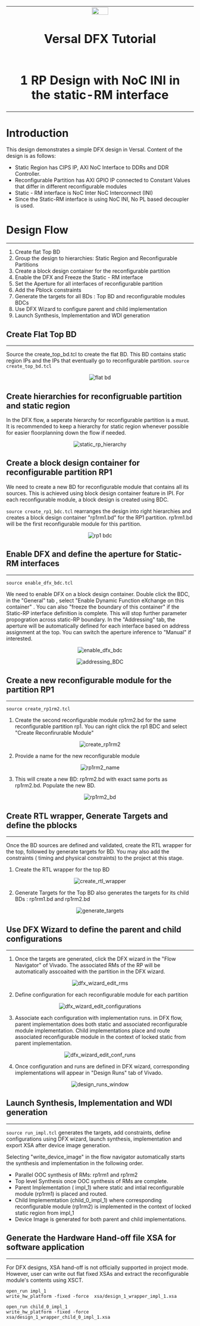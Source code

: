 ﻿<table>
 <tr>
   <td align="center"><img src="https://www.xilinx.com/content/dam/xilinx/imgs/press/media-kits/corporate/xilinx-logo.png" width="30%"/><h1>Versal DFX Tutorial</h1>
   </td>
 </tr>
 <tr>
 <td align="center"><h1>1 RP Design with NoC INI in the static-RM interface</h1>
 </td>
 </tr>
</table>

# Introduction

This  design demonstrates a simple DFX design in Versal. Content of the design is as follows:
- Static Region has CIPS IP, AXI NoC Interface to DDRs and DDR Controller.
- Reconfigurable Partition has AXI GPIO IP connected to Constant Values that differ in different reconfigurable modules
- Static - RM interface is NoC Inter NoC Interconnect (INI)
- Since the Static-RM interface is using NoC INI, No PL based decoupler is  used. 

# Design Flow
---
1. Create flat Top BD 
2. Group the design to hierarchies: Static Region and Reconfigurable Partitions
3. Create a block design container for the reconfigurable partition
4. Enable the DFX and Freeze the Static - RM interface
5. Set the Aperture for all interfaces of reconfigurable partition 
6. Add the Pblock constraints 
7. Generate the targets for all BDs : Top BD and reconfigurable modules BDCs
8. Use DFX Wizard to configure parent and child implementation
9. Launch Synthesis, Implementation and WDI generation

## Create Flat Top BD
---
Source the create_top_bd.tcl to create the flat BD. This BD contains static region IPs and the IPs that eventually go to reconfigurable partition.
`source create_top_bd.tcl`

<p align="center">
  <img src="./images/flat_bd.png?raw=true" alt="flat bd"/>
</p>

## Create hierarchies for reconfigruable partition and static region
In the DFX flow, a seperate hierarchy for reconfigurable partition is a must. It is recommended to keep a hierarchy for static region whenever possible for easier floorplanning down the flow if needed. 

<p align="center">
  <img src="./images/static_rp_hierarchies.png?raw=true" alt="static_rp_hierarchy"/>
</p>

## Create a block design container for reconfigurable partition RP1
We need to create a new BD for reconfigurable module that contains all its sources. This is achieved using block design container feature in IPI. For each reconfigurable module, a block design is created using BDC. 

`source create_rp1_bdc.tcl` rearranges the design into right hierarchies and creates a block design container "rp1rm1.bd" for the RP1 partition. rp1rm1.bd will be the first reconfigurable module for this partition.

<p align="center">
  <img src="./images/rp1_bdc.png?raw=true" alt="rp1 bdc"/>
</p>

## Enable DFX and define the aperture for Static-RM interfaces
---
`source enable_dfx_bdc.tcl`

We need to enable DFX on a block design container. Double click the BDC, in the "General" tab , select "Enable Dynamic Function eXchange on this container" . You can also "freeze the boundary of this container" if the Static-RP interface definition is complete. This will stop  further parameter propogration across static-RP boundary.
In the "Addressing" tab, the aperture will be automatically defined for each interface based on  address assignment at the top. You can switch the aperture inference to "Manual" if interested. 


<p align="center">
  <img src="./images/enable_DFX_BDC.png?raw=true" alt="enable_dfx_bdc"/>
</p>

<p align="center">
  <img src="./images/addressing_BDC_DFX.png?raw=true" alt="addressing_BDC"/>
</p>

## Create a new reconfigurable module for the partition RP1
---

`source create_rp1rm2.tcl`

1. Create the second reconfigurable module rp1rm2.bd for the same reconfigurable partition rp1. You can right click the rp1 BDC and select "Create Reconfirurable Module"

<p align="center">
  <img src="./images/create_rp1rm2.png?raw=true" alt="create_rp1rm2"/>
</p>

2. Provide a name for the new reconfigurable module

<p align="center">
  <img src="./images/rp1rm2_name.png?raw=true" alt="rp1rm2_name"/>
</p>

3. This will create a new BD: rp1rm2.bd with exact same ports as rp1rm2.bd. Populate the new BD.

<p align="center">
  <img src="./images/rp1rm2_bd.png?raw=true" alt="rp1rm2_bd"/>
</p>

## Create RTL wrapper, Generate Targets and define the pblocks
---

Once the BD sources are defined and validated, create the RTL wrapper for the top, followed by generate targets for BD. You may also add the constraints ( timing and physical constraints) to the project at this stage. 

1. Create the RTL wrapper for the top BD

<p align="center">
  <img src="./images/create_rtl_wrapper.png?raw=true" alt="create_rtl_wrapper"/>
</p>

2. Generate Targets for the Top BD also generates the targets for its child BDs : rp1rm1.bd and rp1rm2.bd

<p align="center">
  <img src="./images/generate_targets.png?raw=true" alt="generate_targets"/>
</p>

## Use DFX Wizard to define the parent and child configurations
---

1. Once the targets are generated, click the DFX wizard in the "Flow Navigator" of Vivado. The associated RMs of the RP will be automatically asscoaited with the partition in the DFX wizard.


<p align="center">
  <img src="./images/dfx_wizard_edit_rms.png?raw=true" alt="dfx_wizard_edit_rms"/>
</p>

2. Define configuration for each reconfigurable module for each partition


<p align="center">
  <img src="./images/dfx_wizard_edit_configurations.png?raw=true" alt="dfx_wizard_edit_configurations"/>
</p>

3. Associate each configuration with implementation runs. in DFX flow, parent implementation does both static and associated reconfigurable module implementation. Child implementations place and route associated reconfigurable module in the context of locked static from parent implementation.

<p align="center">
  <img src="./images/dfx_wizard_edit_conf_runs.png?raw=true" alt="dfx_wizard_edit_conf_runs"/>
</p>

4. Once configuration and runs are defined in DFX wizard, corresponding implementations will appear in "Design Runs" tab of Vivado.

<p align="center">
  <img src="./images/design_runs_window.png?raw=true" alt="design_runs_window"/>
</p>

## Launch Synthesis, Implementation and WDI generation
---
`source run_impl.tcl` generates the targets, add constraints, define configurations using DFX wizard, launch synthesis, implementation and export XSA after device image generation.

Selecting "write_device_image" in the flow navigator automatically starts the synthesis and implementation in the following order.

- Parallel OOC synthesis of RMs: rp1rm1 and rp1rm2 
- Top level Synthesis once OOC synthesis of RMs are complete.
- Parent Implementation ( impl_1) where static and intial reconfigurable module (rp1rm1) is placed and routed.
- Child Implememtation (child_0_impl_1) where corresponding reconfigurable module (rp1rm2) is implemented in the context of locked static region from impl_1
- Device Image is generated for both parent and child implementations.

## Generate the Hardware Hand-off file XSA for software application
---

For DFX designs, XSA hand-off is not officially supported in project mode. However, user can write out flat fixed XSAs and extract the reconfigurable module's contents using XSCT. 

```
open_run impl_1
write_hw_platform -fixed -force  xsa/design_1_wrapper_impl_1.xsa

open_run child_0_impl_1
write_hw_platform -fixed -force  xsa/design_1_wrapper_child_0_impl_1.xsa
```
